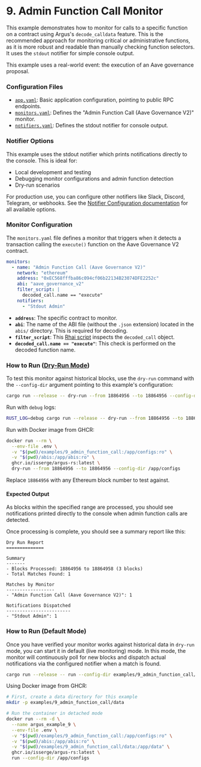 # 9. Admin Function Call Monitor

This example demonstrates how to monitor for calls to a specific function on a contract using Argus's `decode_calldata` feature. This is the recommended approach for monitoring critical or administrative functions, as it is more robust and readable than manually checking function selectors. It uses the `stdout` notifier for simple console output.

This example uses a real-world event: the execution of an Aave governance proposal.

### Configuration Files

- [`app.yaml`](../../docs/src/user_guide/config_app.md): Basic application configuration, pointing to public RPC endpoints.
- [`monitors.yaml`](../../docs/src/user_guide/config_monitors.md): Defines the "Admin Function Call (Aave Governance V2)" monitor.
- [`notifiers.yaml`](../../docs/src/user_guide/config_notifiers.md): Defines the stdout notifier for console output.

### Notifier Options

This example uses the stdout notifier which prints notifications directly to the console. This is ideal for:
- Local development and testing
- Debugging monitor configurations and admin function detection
- Dry-run scenarios

For production use, you can configure other notifiers like Slack, Discord, Telegram, or webhooks. See the [Notifier Configuration documentation](../../docs/src/user_guide/notifiers_yaml.md) for all available options.

### Monitor Configuration

The `monitors.yaml` file defines a monitor that triggers when it detects a transaction calling the `execute()` function on the Aave Governance V2 contract.

```yaml
monitors:
  - name: "Admin Function Call (Aave Governance V2)"
    network: "ethereum"
    address: "0xEC568fffba86c094cf06b22134B23074DFE2252c"
    abi: "aave_governance_v2"
    filter_script: |
      decoded_call.name == "execute"
    notifiers:
      - "Stdout Admin"
```

- **`address`**: The specific contract to monitor.
- **`abi`**: The name of the ABI file (without the `.json` extension) located in the `abis/` directory. This is required for decoding.
- **`filter_script`**: This [Rhai script](../../docs/src/user_guide/rhai_scripts.md) inspects the `decoded_call` object.
- **`decoded_call.name == "execute"`**: This check is performed on the decoded function name.

### How to Run ([Dry-Run Mode](../../docs/src/operations/cli.md#dry-run-mode))

To test this monitor against historical blocks, use the `dry-run` command with the `--config-dir` argument pointing to this example's configuration:

```bash
cargo run --release -- dry-run --from 18864956 --to 18864956 --config-dir examples/9_admin_function_call/
```

Run with `debug` logs:

```bash
RUST_LOG=debug cargo run --release -- dry-run --from 18864956 --to 18864956 --config-dir examples/9_admin_function_call/
```

Run with Docker image from GHCR:

```bash
docker run --rm \
  --env-file .env \
  -v "$(pwd)/examples/9_admin_function_call:/app/configs:ro" \
  -v "$(pwd)/abis:/app/abis:ro" \
  ghcr.io/isserge/argus-rs:latest \
  dry-run --from 18864956 --to 18864956 --config-dir /app/configs
```

Replace `18864956` with any Ethereum block number to test against.


#### Expected Output

As blocks within the specified range are processed, you should see notifications printed directly to the console when admin function calls are detected.

Once processing is complete, you should see a summary report like this:

```
Dry Run Report
==============

Summary
-------
- Blocks Processed: 18864956 to 18864958 (3 blocks)
- Total Matches Found: 1

Matches by Monitor
------------------
- "Admin Function Call (Aave Governance V2)": 1

Notifications Dispatched
------------------------
- "Stdout Admin": 1
```


### How to Run (Default Mode)

Once you have verified your monitor works against historical data in `dry-run` mode, you can start it in default (live monitoring) mode. In this mode, the monitor will continuously poll for new blocks and dispatch actual notifications via the configured notifier when a match is found.

```bash
cargo run --release -- run --config-dir examples/9_admin_function_call/
```

Using Docker image from GHCR:

```bash
# First, create a data directory for this example
mkdir -p examples/9_admin_function_call/data

# Run the container in detached mode
docker run --rm -d \
  --name argus_example_9 \
  --env-file .env \
  -v "$(pwd)/examples/9_admin_function_call:/app/configs:ro" \
  -v "$(pwd)/abis:/app/abis:ro" \
  -v "$(pwd)/examples/9_admin_function_call/data:/app/data" \
  ghcr.io/isserge/argus-rs:latest \
  run --config-dir /app/configs
```

